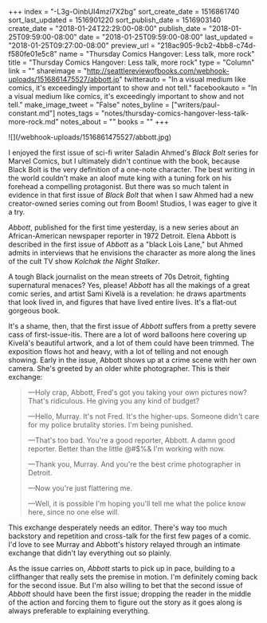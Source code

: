 +++
index = "-L3g-OinbUI4mzI7X2bg"
sort_create_date = 1516861740
sort_last_updated = 1516901220
sort_publish_date = 1516903140
create_date = "2018-01-24T22:29:00-08:00"
publish_date = "2018-01-25T09:59:00-08:00"
date = "2018-01-25T09:59:00-08:00"
last_updated = "2018-01-25T09:27:00-08:00"
preview_url = "218ac905-9cb2-4bb8-c74d-f580fe01e5c8"
name = "Thursday Comics Hangover: Less talk, more rock"
title = "Thursday Comics Hangover: Less talk, more rock"
type = "Column"
link = ""
shareimage = "http://seattlereviewofbooks.com/webhook-uploads/1516861475527/abbott.jp"
twitterauto = "In a visual medium like comics, it's exceedingly important to show and not tell."
facebookauto = "In a visual medium like comics, it's exceedingly important to show and not tell."
make_image_tweet = "False"
notes_byline = ["writers/paul-constant.md"]
notes_tags = "notes/thursday-comics-hangover-less-talk-more-rock.md"
notes_about = ""
books = ""
+++
<p class="image">![](/webhook-uploads/1516861475527/abbott.jpg)</p>

I enjoyed the first issue of sci-fi writer Saladin Ahmed's *Black Bolt* series for Marvel Comics, but I ultimately didn't continue with the book, because Black Bolt is the very definition of a one-note character. The best writing in the world couldn't make an aloof mute king with a tuning fork on his forehead a compelling protagonist. But there was so much talent in evidence in that first issue of *Black Bolt* that when I saw Ahmed had a new creator-owned series coming out from Boom! Studios, I was eager to give it a try.

*Abbott*, published for the first time yesterday, is a new series about an African-American newspaper reporter in 1972 Detroit. Elena Abbott is described in the first issue of *Abbott* as a "black Lois Lane," but Ahmed admits in interviews that he envisions the character as more along the lines of the cult TV show *Kolchak the Night Stalker*.

A tough Black journalist on the mean streets of 70s Detroit, fighting supernatural menaces? Yes, please! *Abbott* has all the makings of a great comic series, and artist Sami Kivelä is a revelation: he draws apartments that look lived in, and figures that have lived entire lives. It's a flat-out gorgeous book.

It's a shame, then, that the first issue of *Abbott* suffers from a pretty severe cass of first-issue-itis. There are a lot of word balloons here covering up Kivelä's beautiful artwork, and a lot of them could have been trimmed. The exposition flows hot and heavy, with a lot of telling and not enough showing. Early in the issue, Abbott shows up at a crime scene with her own camera. She's greeted by an older white photographer. This is their exchange:

<blockquote><p>—Holy crap, Abbott, Fred's got you taking your own pictures now? That's ridiculous. He giving you any kind of budget?</p>

<p>—Hello, Murray. It's not Fred. It's the higher-ups. Someone didn't care for my police brutality stories. I'm being punished.</p>

<p>—That's too bad. You're a good reporter, Abbott. A damn good reporter. Better than the little @#$%& I'm working with now.</p>

<p>—Thank you, Murray. And you're the best crime photographer in Detroit.</p>

<p>—Now you're just flattering me.</p>

<p>—Well, it is possible I'm hoping you'll tell me what the police know here, since no one else will.</p></blockquote>

This exchange desperately needs an editor.  There's way too much backstory and repetition and cross-talk for the first few pages of a comic. I'd love to see Murray and Abbott's history relayed through an intimate exchange that didn't lay everything out so plainly.

As the issue carries on, *Abbott* starts to pick up in pace, building to a cliffhanger that really sets the premise in motion. I'm definitely coming back for the second issue. But I'm also willing to bet that the second issue of *Abbott* should have been the first issue; dropping the reader in the middle of the action and forcing them to figure out the story as it goes along is always preferable to explaining everything.